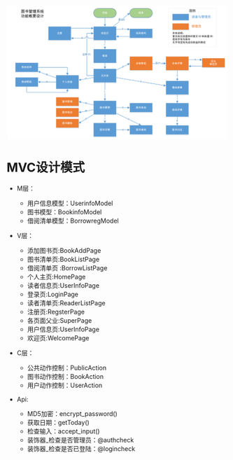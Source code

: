 ![img.png](img.png)
# MVC设计模式
- M层：
    - 用户信息模型：UserinfoModel
    - 图书模型：BookinfoModel
    - 借阅清单模型：BorrowregModel
  
- V层：
    - 添加图书页:BookAddPage
    - 图书清单页:BookListPage
    - 借阅清单页 :BorrowListPage
    - 个人主页:HomePage
    - 读者信息页:UserInfoPage
    - 登录页:LoginPage
    - 读者清单页:ReaderListPage
    - 注册页:RegsterPage
    - 各页面父业:SuperPage
    - 用户信息页:UserInfoPage
    - 欢迎页:WelcomePage
- C层：
    - 公共动作控制：PublicAction
    - 图书动作控制：BookAction
    - 用户动作控制：UserAction
- Api:
    - MD5加密：encrypt_password()
    - 获取日期：getToday()
    - 检查输入：accept_input()
    - 装饰器_检查是否管理员：@authcheck
    - 装饰器_检查是否已登陆：@logincheck